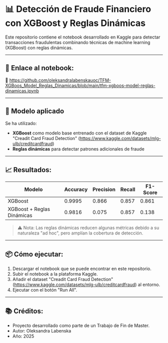 # 📊 Detección de Fraude Financiero con XGBoost y Reglas Dinámicas

Este repositorio contiene el notebook desarrollado en Kaggle para detectar transacciones fraudulentas combinando técnicas de machine learning (XGBoost) con reglas dinámicas.

---

## 🚀 Enlace al notebook:

📎 https://github.com/oleksandralabenskauoc/TFM-XGBoos_Model_Reglas_Dinamicas/blob/main/tfm-xgboos-model-reglas-dinamicas.ipynb

---

## 🧠 Modelo aplicado

Se ha utilizado:
- **XGBoost** como modelo base entrenado con el dataset de Kaggle "Creadit Card Fraud Detection" (https://www.kaggle.com/datasets/mlg-ulb/creditcardfraud)
- **Reglas dinámicas** para detectar patrones adicionales de fraude

---

## 📈 Resultados:

| Modelo                        | Accuracy | Precision | Recall  | F1-Score |
|------------------------------|----------|-----------|---------|----------|
| XGBoost                      | 0.9995   | 0.866     | 0.857   | 0.861    |
| XGBoost + Reglas Dinámicas   | 0.9816   | 0.075     | 0.857   | 0.138    |

> ⚠️ Nota: Las reglas dinámicas reducen algunas métricas debido a su naturaleza "ad hoc", pero amplían la cobertura de detección.

---

## 📦 Cómo ejecutar:

1. Descargar el notebook que se puede encontrar en este repositorio.
2. Subir el notebook a la plataforma Kaggle.
3. Añadir el dataset "Creadit Card Fraud Detection" (https://www.kaggle.com/datasets/mlg-ulb/creditcardfraud) al entorno.
4. Ejecutar con el botón "Run All".

---

## 📚 Créditos:

- Proyecto desarrollado como parte de un Trabajo de Fin de Master.
- Autor: Oleksandra Labenska
- Año: 2025
